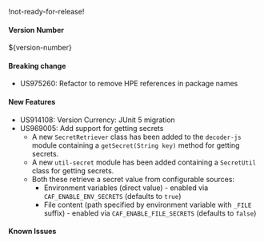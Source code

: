 !not-ready-for-release!

#### Version Number
${version-number}

#### Breaking change
- US975260: Refactor to remove HPE references in package names

#### New Features
- US914108: Version Currency: JUnit 5 migration
- US969005: Add support for getting secrets  
  - A new `SecretRetriever` class has been added to the `decoder-js` module containing a `getSecret(String key)` method for getting secrets.
  - A new `util-secret` module has been added containing a `SecretUtil` class for getting secrets.
  - Both these retrieve a secret value from configurable sources:
    - Environment variables (direct value) - enabled via `CAF_ENABLE_ENV_SECRETS` (defaults to `true`)
    - File content (path specified by environment variable with `_FILE` suffix) - enabled via `CAF_ENABLE_FILE_SECRETS` (defaults to `false`)

#### Known Issues

